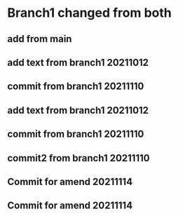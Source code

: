 # Branch1  changed from both

## add from main

## add text from branch1 20211012
## commit from branch1 20211110
## add text from branch1 20211012

## commit from branch1 20211110
## commit2 from branch1 20211110

## Commit for amend 20211114
## Commit for amend 20211114
